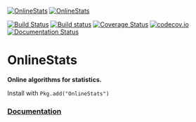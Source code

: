 [![OnlineStats](http://pkg.julialang.org/badges/OnlineStats_0.3.svg)](http://pkg.julialang.org/?pkg=OnlineStats&ver=0.3)
[![OnlineStats](http://pkg.julialang.org/badges/OnlineStats_0.4.svg)](http://pkg.julialang.org/?pkg=OnlineStats&ver=0.4)

[![Build Status](https://travis-ci.org/joshday/OnlineStats.jl.svg)](https://travis-ci.org/joshday/OnlineStats.jl)
[![Build status](https://ci.appveyor.com/api/projects/status/x2t1ey2sgbmow1a4/branch/master?svg=true)](https://ci.appveyor.com/project/joshday/onlinestats-jl/branch/master)
[![Coverage Status](https://coveralls.io/repos/joshday/OnlineStats.jl/badge.svg?branch=josh)](https://coveralls.io/r/joshday/OnlineStats.jl?branch=josh)
[![codecov.io](http://codecov.io/github/joshday/OnlineStats.jl/coverage.svg?branch=josh)](http://codecov.io/github/joshday/OnlineStats.jl?branch=josh)
[![Documentation Status](https://readthedocs.org/projects/onlinestatsjl/badge/?version=latest)](https://readthedocs.org/projects/onlinestatsjl/?badge=latest)

# OnlineStats

**Online algorithms for statistics.**

Install with `Pkg.add("OnlineStats")`

### [Documentation](http://onlinestatsjl.readthedocs.org/en/latest/)

